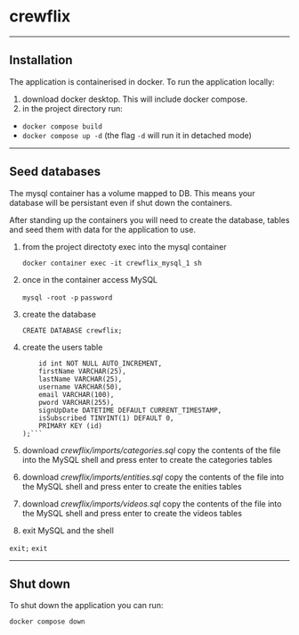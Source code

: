 # crewflix

---

## Installation

The application is containerised in docker. To run the application locally:

1. download docker desktop. This will include docker compose.
2. in the project directory run:

- `docker compose build`
- `docker compose up -d` (the flag `-d` will run it in detached mode)

---

## Seed databases

The mysql container has a volume mapped to DB. This means your database will be persistant even if shut down the containers.

After standing up the containers you will need to create the database, tables and seed them with data for the application to use.

1. from the project directoty exec into the mysql container

   `docker container exec -it crewflix_mysql_1 sh`

2. once in the container access MySQL

   `mysql -root -p`
   `password`

3. create the database

   `CREATE DATABASE crewflix;`

4. create the users table

   ````CREATE TABLE users (
       id int NOT NULL AUTO_INCREMENT,
       firstName VARCHAR(25),
       lastName VARCHAR(25),
       username VARCHAR(50),
       email VARCHAR(100),
       pword VARCHAR(255),
       signUpDate DATETIME DEFAULT CURRENT_TIMESTAMP,
       isSubscribed TINYINT(1) DEFAULT 0,
       PRIMARY KEY (id)
   );```

   ````

5. download _crewflix/imports/categories.sql_ copy the contents of the file into the MySQL shell and press enter to create the categories tables

6. download _crewflix/imports/entities.sql_ copy the contents of the file into the MySQL shell and press enter to create the enities tables

7. download _crewflix/imports/videos.sql_ copy the contents of the file into the MySQL shell and press enter to create the videos tables

8. exit MySQL and the shell

`exit;`
`exit`

---

## Shut down

To shut down the application you can run:

`docker compose down`
